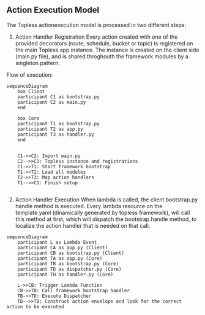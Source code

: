 ## Action Execution Model

The Topless actionexecution model is processed in two different steps:

1. Action Handler Registration
Every action created with one of the provided decorators (route, schedule, bucket or topic) is registered on the main Topless app instance. The instance is created on the client side (main.py file), and is shared throghouth the framework modules by a singleton pattern.

Flow of execution: 
```mermaid
sequenceDiagram
    box Client
    participant C1 as bootstrap.py
    participant C2 as main.py
    end

    box Core
    participant T1 as bootstrap.py
    participant T2 as app.py
    participant T3 as handler.py
    end


    C1->>C2: Import main.py
    C2-->>C1: Topless instance and registrations
    C1->>T1: Start framework bootstrap
    T1->>T2: Load all modules
    T2->>T3: Map action handlers
    T1-->>C1: Finish setup
    
```

2. Action Handler Execution
When lambda is called, the client bootstrap.py handle method is executed. Every lambda resource on the template.yaml (dinamically generated by topless framework), will call this method at first, which will dispatch the bootstrap.handle method, to localize the action handler that is needed on that call.

```mermaid
sequenceDiagram
    participant L as Lambda Event
    participant CA as app.py (Client)
    participant CB as bootstrap.py (Client)
    participant TA as app.py (Core)
    participant TB as bootstrap.py (Core)
    participant TD as dispatcher.py (Core)
    participant TH as handler.py (Core)

    L->>CB: Trigger Lambda Function
    CB->>TB: Call framework bootstrap handler
    TB->>TD: Execute Dispatcher
    TD-->>TB: Construct action envelope and look for the correct action to be executed

```
